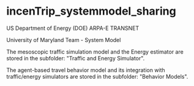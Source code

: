 # incenTrip_systemmodel_sharing

US Department of Energy (DOE) ARPA-E TRANSNET 

University of Maryland Team - System Model

The mesoscopic traffic simulation model and the 
Energy estimator are stored in the subfolder: 
"Traffic and Energy Simulator".

The agent-based travel behavior model and its
integration with traffic/energy simulators are
stored in the subfolder: "Behavior Models".
